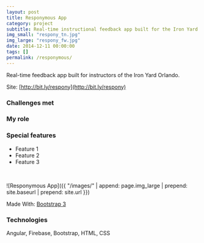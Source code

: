 ```yaml
---
layout: post
title: Responymous App
category: project
subtitle: Real-time instructional feedback app built for the Iron Yard in Orlando
img_small: "respony_tn.jpg"
img_large: "respony_fw.jpg"
date: 2014-12-11 00:00:00
tags: []
permalink: /responymous/
---
```


Real-time feedback app built for instructors of the Iron Yard Orlando.

Site: [http://bit.ly/respony](http://bit.ly/respony)

<!--more-->

### Challenges met


### My role

### Special features
- Feature 1
- Feature 2
- Feature 3

<br/>

![Responymous App]({{ "/images/" | append: page.img_large | prepend: site.baseurl | prepend: site.url  }})


Made With: [Bootstrap 3](http://getbootstrap.com/)

### Technologies
Angular, Firebase, Bootstrap, HTML, CSS
